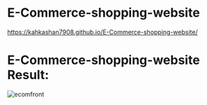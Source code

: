 # E-Commerce-shopping-website
https://kahkashan7908.github.io/E-Commerce-shopping-website/

# E-Commerce-shopping-website Result:

![ecomfront](https://github.com/kahkashan7908/E-Commerce-shopping-website/assets/109336765/4ce3d106-6428-4a93-b2a7-6fa418c690e1)
